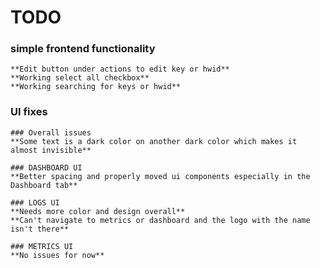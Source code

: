 # TODO
### simple frontend functionality
    **Edit button under actions to edit key or hwid**
    **Working select all checkbox**
    **Working searching for keys or hwid**

### UI fixes
    ### Overall issues
    **Some text is a dark color on another dark color which makes it almost invisible**

    ### DASHBOARD UI
    **Better spacing and properly moved ui components especially in the Dashboard tab**

    ### LOGS UI
    **Needs more color and design overall**
    **Can't navigate to metrics or dashboard and the logo with the name isn't there** 

    ### METRICS UI
    **No issues for now**